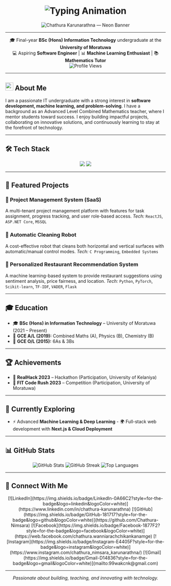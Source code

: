 <h1 align="center">
  <img src="https://readme-typing-svg.herokuapp.com?font=Fira+Code&pause=1000&color=36BCF7&center=true&vCenter=true&width=600&lines=Hi+there+👋+I'm+Chathura+Karunarathna;Final+Year+IT+Undergraduate+at+UoM;Aspiring+Software+Engineer;Machine+Learning+Enthusiast;Mathematics+Tutor+%7C+Mentor" alt="Typing Animation" />
</h1>

<p align="center">
  <img src="https://raw.githubusercontent.com/Chathura-Nimsara/Chathura-Nimsara/main/assets/banner-neon-chathura.png" alt="Chathura Karunarathna — Neon Banner" />
</p>

---

<p align="center">
  🎓 Final-year <strong>BSc (Hons) Information Technology</strong> undergraduate at the <strong>University of Moratuwa</strong>
  <br />
  💻 Aspiring <strong>Software Engineer</strong> | 📊 <strong>Machine Learning Enthusiast</strong> | 📚 <strong>Mathematics Tutor</strong>
  <br />
  <img src="https://komarev.com/ghpvc/?username=Chathura-Nimsara&label=Profile%20Views&color=0e75b6&style=flat" alt="Profile Views" />
</p>

---

## <img src="https://media2.giphy.com/media/Qv0QfB1U8Wl7eY1j8a/giphy.gif?cid=ecf05e47c164b38d7c48f21958b43f4c6e26214f49221147&rid=giphy.gif&ct=s" width="25"> About Me  

I am a passionate IT undergraduate with a strong interest in **software development, machine learning, and problem-solving**. I have a background as an Advanced Level Combined Mathematics teacher, where I mentor students toward success. I enjoy building impactful projects, collaborating on innovative solutions, and continuously learning to stay at the forefront of technology.

---

## 🛠️ Tech Stack  

<p align="center">
  <img src="https://skillicons.dev/icons?i=py,cpp,c,java,js,react,nextjs,cs,html,css" />
  <img src="https://skillicons.dev/icons?i=pytorch,sklearn,flask,unrealengine,mysql,mongodb,mssql,git,github,figma,canva" />
</p>

---

## 📂 Featured Projects  

### **🔹 Project Management System (SaaS)**
A multi-tenant project management platform with features for task assignment, progress tracking, and user role-based access. *Tech:* `ReactJS`, `ASP.NET Core`, `MSSQL`

### **🔹 Automatic Cleaning Robot**
A cost-effective robot that cleans both horizontal and vertical surfaces with automatic/manual control modes. *Tech:* `C Programming`, `Embedded Systems`

### **🔹 Personalized Restaurant Recommendation System**
A machine learning-based system to provide restaurant suggestions using sentiment analysis, price fairness, and location. *Tech:* `Python`, `PyTorch`, `Scikit-learn`, `TF-IDF`, `VADER`, `Flask`

---

## 🎓 Education  

- 🎓 **BSc (Hons) in Information Technology** – University of Moratuwa (2021 – Present) 
- 📘 **GCE A/L (2019):** Combined Maths (A), Physics (B), Chemistry (B)
- 📗 **GCE O/L (2015):** 6As & 3Bs

---

## 🏆 Achievements  

- 🥈 **RealHack 2023** – Hackathon (Participation, University of Kelaniya)  
- 🥉 **FIT Code Rush 2023** – Competition (Participation, University of Moratuwa)  

---

## 🌱 Currently Exploring  

- ⚡ Advanced **Machine Learning & Deep Learning** - 🌍 Full-stack web development with **Next.js & Cloud Deployment**

---

## 📊 GitHub Stats  

<p align="center">
  <img src="https://github-readme-stats.vercel.app/api?username=Chathura-Nimsara&show_icons=true&theme=dark" alt="GitHub Stats" />
  <img src="https://github-readme-streak-stats.herokuapp.com/?user=Chathura-Nimsara&theme=dark" alt="GitHub Streak" />
  <img src="https://github-readme-stats.vercel.app/api/top-langs/?username=Chathura-Nimsara&layout=compact&theme=dark" alt="Top Languages" />
</p>

---

## 🤝 Connect With Me  

<div align="center">
  [![LinkedIn](https://img.shields.io/badge/LinkedIn-0A66C2?style=for-the-badge&logo=linkedin&logoColor=white)](https://www.linkedin.com/in/chathura-karunarathna) 
  [![GitHub](https://img.shields.io/badge/GitHub-181717?style=for-the-badge&logo=github&logoColor=white)](https://github.com/Chathura-Nimsara) 
  [![Facebook](https://img.shields.io/badge/Facebook-1877F2?style=for-the-badge&logo=facebook&logoColor=white)](https://web.facebook.com/chathura.wanniarachchikankanamge) 
  [![Instagram](https://img.shields.io/badge/Instagram-E4405F?style=for-the-badge&logo=instagram&logoColor=white)](https://www.instagram.com/chathura_nimsara_karunarathna/) 
  [![Gmail](https://img.shields.io/badge/Gmail-D14836?style=for-the-badge&logo=gmail&logoColor=white)](mailto:99wakcnk@gmail.com)  
</div>

---

<p align="center">
  <em>Passionate about building, teaching, and innovating with technology.</em>
</p>
